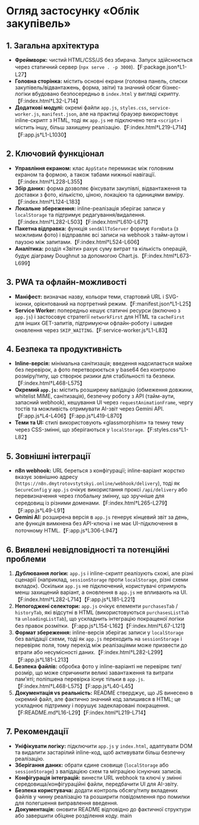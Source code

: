 # Огляд застосунку «Облік закупівель»

## 1. Загальна архітектура
- **Фреймворк:** чистий HTML/CSS/JS без збирача. Запуск здійснюється через статичний сервер (`npx serve . -p 3000`).【F:package.json†L1-L27】
- **Головна сторінка:** містить основні екрани (головна панель, списки закупівель/відвантажень, форма, звіти) та значний обсяг бізнес-логіки вбудовано безпосередньо в `index.html` у вигляді скрипту.【F:index.html†L32-L714】
- **Додаткові модулі:** окремі файли `app.js`, `styles.css`, `service-worker.js`, `manifest.json`, але на практиці браузер використовує inline-скрипт з HTML, тоді як `app.js` не підключено тега `<script>` і містить іншу, більш захищену реалізацію.【F:index.html†L219-L714】【F:app.js†L1-L1030】

## 2. Ключовий функціонал
- **Управління екраном:** клас `AppState` перемикає між головним екраном та формою, а також табами нижньої навігації.【F:index.html†L228-L355】
- **Збір даних:** форма дозволяє фіксувати закупівлі, відвантаження та доставки з фото, кількістю, ціною, локацією та одиницями виміру.【F:index.html†L124-L183】
- **Локальне збереження:** inline-реалізація зберігає записи у `localStorage` та підтримує редагування/видалення.【F:index.html†L282-L503】【F:index.html†L610-L671】
- **Пакетна відправка:** функція `sendAllToServer` формує `FormData` (з можливим фото) і відправляє всі записи на webhook з тайм-аутом і паузою між запитами.【F:index.html†L524-L606】
- **Аналітика:** розділ «Звіти» рахує суму витрат та кількість операцій, будує діаграму Doughnut за допомогою Chart.js.【F:index.html†L673-L699】

## 3. PWA та офлайн-можливості
- **Маніфест:** визначає назву, кольори теми, стартовий URL і SVG-іконки, орієнтований на портретний режим.【F:manifest.json†L1-L25】
- **Service Worker:** попередньо кешує статичні ресурси (включно з `app.js`) і застосовує стратегії `networkFirst` для HTML та `cacheFirst` для інших GET-запитів, підтримуючи офлайн-роботу і швидке оновлення через `SKIP_WAITING`.【F:service-worker.js†L1-L83】

## 4. Безпека та продуктивність
- **Inline-версія:** мінімальна санітизація; введення надсилається майже без перевірок, а фото перетворюється у base64 без контролю розміру/типу, що створює ризики для стабільності та безпеки.【F:index.html†L468-L575】
- **Окремий `app.js`:** містить розширену валідацію (обмеження довжини, whitelist MIME, санітизація), безпечну роботу з API (тайм-аути, запасний webhook), кешування UI через `requestAnimationFrame`, чергу тостів та можливість отримувати AI-звіт через Gemini API.【F:app.js†L4-L406】【F:app.js†L419-L870】
- **Теми та UI:** стилі використовують «glassmorphism» та темну тему через CSS-змінні, що зберігаються у `localStorage`.【F:styles.css†L1-L82】

## 5. Зовнішні інтеграції
- **n8n webhook:** URL береться з конфігурації; inline-варіант жорстко вказує зовнішню адресу (`https://n8n.dmytrotovstytskyi.online/webhook/delivery`), тоді як `SecureConfig` у `app.js` очікує використання проксі `/api/delivery` або перевизначення через глобальну змінну, що зручніше для середовищ із різними доменами.【F:index.html†L265-L279】【F:app.js†L49-L91】
- **Gemini AI:** розширена версія в `app.js` генерує кінцевий звіт за день, але функція вимкнена без API-ключа і не має UI-підключення в поточному HTML.【F:app.js†L306-L947】

## 6. Виявлені невідповідності та потенційні проблеми
1. **Дублювання логіки:** `app.js` і inline-скрипт реалізують схожі, але різні сценарії (наприклад, `sessionStorage` проти `localStorage`, різні схеми вкладок). Оскільки `app.js` не підключений, користувачі отримують менш захищений варіант, а оновлення в `app.js` не впливають на UI.【F:index.html†L282-L714】【F:app.js†L181-L221】
2. **Непогоджені селектори:** `app.js` очікує елементи `purchasesTab` / `historyTab`, які відсутні в HTML (використовуються `purchasesListTab` та `unloadingListTab`), що ускладнить інтеграцію покращеної логіки без правок розмітки.【F:app.js†L154-L162】【F:index.html†L67-L121】
3. **Формат збереження:** inline-версія зберігає записи у `localStorage` без валідації схеми, тоді як `app.js` переходить на `sessionStorage` і перевіряє поля, тому перехід між реалізаціями може призвести до втрати або несумісності даних.【F:index.html†L282-L299】【F:app.js†L181-L213】
4. **Безпека файлів:** обробка фото у inline-варіанті не перевіряє тип/розмір, що може спричинити великі завантаження та витрати пам'яті; поліпшена перевірка існує тільки в `app.js`.【F:index.html†L468-L575】【F:app.js†L40-L45】
5. **Документація vs реальність:** README стверджує, що JS винесено в окремий файл, але фактично значний код залишився в HTML; це ускладнює підтримку і порушує задекларовані покращення.【F:README.md†L16-L29】【F:index.html†L219-L714】

## 7. Рекомендації
- **Уніфікувати логіку:** підключити `app.js` у `index.html`, адаптувати DOM та видалити застарілий inline-код, щоб активувати більш безпечну реалізацію.
- **Зберігання даних:** обрати єдине сховище (`localStorage` або `sessionStorage`) з валідацією схем та міграцією існуючих записів.
- **Конфігурація інтеграцій:** винести URL webhook та ключі у змінні середовища/конфігураційні файли, передбачити UI для AI-звіту.
- **Безпека користувача:** додати контроль обсягу/типу вкладених файлів у чинну реалізацію та розширити повідомлення про помилки для полегшення виправлення введення.
- **Документація:** оновити README відповідно до фактичної структури або завершити обіцяне розділення коду.
main
